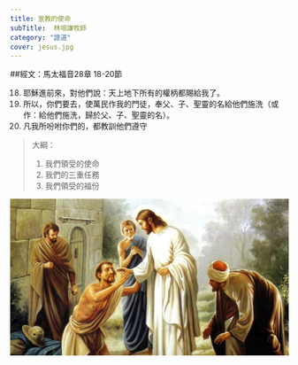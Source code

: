 ```yaml
---
title: 宣教的使命
subTitle:  林培謙牧師
category: "證道"
cover: jesus.jpg
---
```

##經文：馬太福音28章 18-20節

18. 耶穌進前來，對他們說：天上地下所有的權柄都賜給我了。
19. 所以，你們要去，使萬民作我的門徒，奉父、子、聖靈的名給他們施洗（或作：給他們施洗，歸於父、子、聖靈的名）。
20. 凡我所吩咐你們的，都教訓他們遵守

> 大綱：
>1. 我們領受的使命
>2. 我們的三重任務
>3. 我們領受的福份


![](./jesus.jpg)






